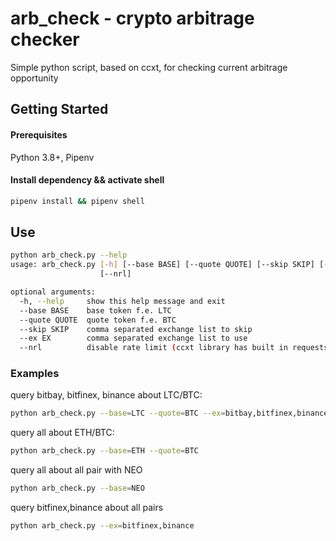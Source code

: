 # arb_check - crypto arbitrage checker

Simple python script, based on ccxt, for checking current arbitrage opportunity

## Getting Started
#### Prerequisites
Python 3.8+, Pipenv

#### Install dependency && activate shell
```bash
pipenv install && pipenv shell
```

## Use
```bash
python arb_check.py --help
usage: arb_check.py [-h] [--base BASE] [--quote QUOTE] [--skip SKIP] [--ex EX]
                    [--nrl]

optional arguments:
  -h, --help     show this help message and exit
  --base BASE    base token f.e. LTC
  --quote QUOTE  quote token f.e. BTC
  --skip SKIP    comma separated exchange list to skip
  --ex EX        comma separated exchange list to use
  --nrl          disable rate limit (ccxt library has built in requests limiter to be kind and avoid banning) 
```

### Examples
query bitbay, bitfinex, binance about LTC/BTC:
```bash
python arb_check.py --base=LTC --quote=BTC --ex=bitbay,bitfinex,binance
```
query all about ETH/BTC:
```bash
python arb_check.py --base=ETH --quote=BTC
```
query all about all pair with NEO
```bash
python arb_check.py --base=NEO
```
query bitfinex,binance about all pairs
```bash
python arb_check.py --ex=bitfinex,binance
```